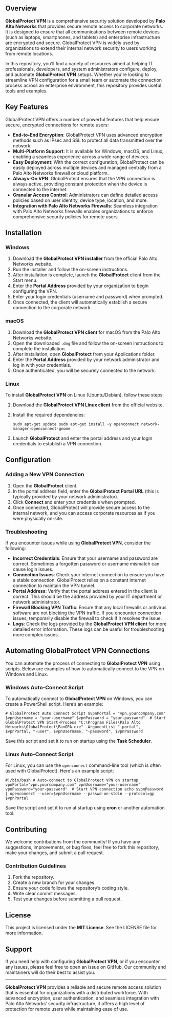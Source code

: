 ## Overview

**GlobalProtect VPN** is a comprehensive security solution developed by **Palo Alto Networks** that provides secure remote access to corporate networks. It is designed to ensure that all communications between remote devices (such as laptops, smartphones, and tablets) and enterprise infrastructure are encrypted and secure. GlobalProtect VPN is widely used by organizations to extend their internal network security to users working from remote locations.

In this repository, you’ll find a variety of resources aimed at helping IT professionals, developers, and system administrators configure, deploy, and automate **GlobalProtect VPN** setups. Whether you're looking to streamline VPN configuration for a small team or automate the connection process across an enterprise environment, this repository provides useful tools and examples.

## Key Features

GlobalProtect VPN offers a number of powerful features that help ensure secure, encrypted connections for remote users:

- **End-to-End Encryption**: GlobalProtect VPN uses advanced encryption methods such as IPsec and SSL to protect all data transmitted over the network.
- **Multi-Platform Support**: It is available for Windows, macOS, and Linux, enabling a seamless experience across a wide range of devices.
- **Easy Deployment**: With the correct configuration, GlobalProtect can be easily deployed across multiple devices and managed centrally from a Palo Alto Networks firewall or cloud platform.
- **Always-On VPN**: GlobalProtect ensures that the VPN connection is always active, providing constant protection when the device is connected to the internet.
- **Granular Access Control**: Administrators can define detailed access policies based on user identity, device type, location, and more.
- **Integration with Palo Alto Networks Firewalls**: Seamless integration with Palo Alto Networks firewalls enables organizations to enforce comprehensive security policies for remote users.

## Installation

### Windows

1. Download the **GlobalProtect VPN installer** from the official Palo Alto Networks website.
2. Run the installer and follow the on-screen instructions.
3. After installation is complete, launch the **GlobalProtect** client from the Start menu.
4. Enter the **Portal Address** provided by your organization to begin configuring the VPN.
5. Enter your login credentials (username and password) when prompted.
6. Once connected, the client will automatically establish a secure connection to the corporate network.

### macOS

1. Download the **GlobalProtect VPN client** for macOS from the Palo Alto Networks website.
2. Open the downloaded `.dmg` file and follow the on-screen instructions to complete the installation.
3. After installation, open **GlobalProtect** from your Applications folder.
4. Enter the **Portal Address** provided by your network administrator and log in with your credentials.
5. Once authenticated, you will be securely connected to the network.

### Linux

To install **GlobalProtect VPN** on Linux (Ubuntu/Debian), follow these steps:

1. Download the **GlobalProtect VPN Linux client** from the official website.
2. Install the required dependencies:


    `sudo apt-get update sudo apt-get install -y openconnect network-manager-openconnect-gnome`
    
3. Launch **GlobalProtect** and enter the portal address and your login credentials to establish a VPN connection.

## Configuration

### Adding a New VPN Connection

1. Open the **GlobalProtect** client.
2. In the portal address field, enter the **GlobalProtect Portal URL** (this is typically provided by your network administrator).
3. Click **Connect** and enter your credentials when prompted.
4. Once connected, GlobalProtect will provide secure access to the internal network, and you can access corporate resources as if you were physically on-site.

### Troubleshooting

If you encounter issues while using **GlobalProtect VPN**, consider the following:

- **Incorrect Credentials**: Ensure that your username and password are correct. Sometimes a forgotten password or username mismatch can cause login issues.
- **Connection Issues**: Check your internet connection to ensure you have a stable connection. GlobalProtect relies on a constant internet connection to maintain the VPN tunnel.
- **Portal Address**: Verify that the portal address entered in the client is correct. This should be the address provided by your IT department or network administrator.
- **Firewall Blocking VPN Traffic**: Ensure that any local firewalls or antivirus software are not blocking the VPN traffic. If you encounter connection issues, temporarily disable the firewall to check if it resolves the issue.
- **Logs**: Check the logs provided by the **GlobalProtect VPN client** for more detailed error information. These logs can be useful for troubleshooting more complex issues.

## Automating GlobalProtect VPN Connections

You can automate the process of connecting to **GlobalProtect VPN** using scripts. Below are examples of how to automatically connect to the VPN on Windows and Linux.

### Windows Auto-Connect Script

To automatically connect to **GlobalProtect VPN** on Windows, you can create a PowerShell script. Here’s an example:


`# GlobalProtect Auto Connect Script $vpnPortal = "vpn.yourcompany.com" $vpnUsername = "your-username" $vpnPassword = "your-password"  # Start GlobalProtect VPN Start-Process "C:\Program Files\Palo Alto Networks\GlobalProtect\PanGPA.exe" -ArgumentList "-portal", $vpnPortal, "-user", $vpnUsername, "-password", $vpnPassword`

Save this script and set it to run on startup using the **Task Scheduler**.

### Linux Auto-Connect Script

For Linux, you can use the `openconnect` command-line tool (which is often used with GlobalProtect). Here's an example script:


`#!/bin/bash # Auto-connect to GlobalProtect VPN on startup  vpnPortal="vpn.yourcompany.com" vpnUsername="your-username" vpnPassword="your-password"  # Start VPN connection echo $vpnPassword | openconnect --user=$vpnUsername --passwd-on-stdin --protocol=gp $vpnPortal`

Save the script and set it to run at startup using **cron** or another automation tool.

## Contributing

We welcome contributions from the community! If you have any suggestions, improvements, or bug fixes, feel free to fork this repository, make your changes, and submit a pull request.

### Contribution Guidelines

1. Fork the repository.
2. Create a new branch for your changes.
3. Ensure your code follows the repository’s coding style.
4. Write clear commit messages.
5. Test your changes before submitting a pull request.

## License

This project is licensed under the **MIT License**. See the LICENSE file for more information.

## Support

If you need help with configuring **GlobalProtect VPN**, or if you encounter any issues, please feel free to open an issue on GitHub. Our community and maintainers will do their best to assist you.

---

**GlobalProtect VPN** provides a reliable and secure remote access solution that is essential for organizations with a distributed workforce. With advanced encryption, user authentication, and seamless integration with Palo Alto Networks’ security infrastructure, it offers a high level of protection for remote users while maintaining ease of use.
